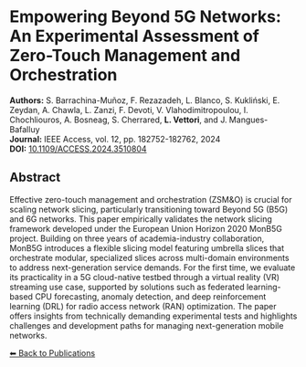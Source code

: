 # Empowering Beyond 5G Networks: An Experimental Assessment of Zero-Touch Management and Orchestration

**Authors:** S. Barrachina-Muñoz, F. Rezazadeh, L. Blanco, S. Kukliński, E. Zeydan, A. Chawla, L. Zanzi, F. Devoti, V. Vlahodimitropoulou, I. Chochliouros, A. Bosneag, S. Cherrared, **L. Vettori**, and J. Mangues-Bafalluy  
**Journal:** IEEE Access, vol. 12, pp. 182752-182762, 2024  
**DOI:** [10.1109/ACCESS.2024.3510804](https://doi.org/10.1109/ACCESS.2024.3510804)

## Abstract

Effective zero-touch management and orchestration (ZSM&O) is crucial for scaling network slicing, particularly transitioning toward Beyond 5G (B5G) and 6G networks. This paper empirically validates the network slicing framework developed under the European Union Horizon 2020 MonB5G project. Building on three years of academia-industry collaboration, MonB5G introduces a flexible slicing model featuring umbrella slices that orchestrate modular, specialized slices across multi-domain environments to address next-generation service demands. For the first time, we evaluate its practicality in a 5G cloud-native testbed through a virtual reality (VR) streaming use case, supported by solutions such as federated learning-based CPU forecasting, anomaly detection, and deep reinforcement learning (DRL) for radio access network (RAN) optimization. The paper offers insights from technically demanding experimental tests and highlights challenges and development paths for managing next-generation mobile networks.

[⬅ Back to Publications](index_journals.md)
